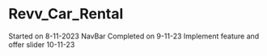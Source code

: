 # Revv_Car_Rental
Started on 8-11-2023
NavBar Completed on 9-11-23
Implement feature and offer slider 10-11-23